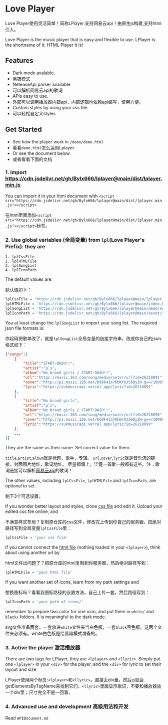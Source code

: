 # Love Player
Love Player使用灵活简单！简称LPlayer.支持网易云api！由原生js构建,支持html引入。

Love Player is the music player that is easy and flexible to use. LPlayer is the shortname of it. HTML Player it is!

## Features
- Dark mode avalable.
- 黑夜模式
- NeteaseApi parser available
- 可以解析网易云api的歌词
- APIs easy to use.
- 外部可以调用播放器内部api，内部逻辑也依赖api编写，使用方便。
- Custom styles by using your css file.
- 可以轻松自定义styles

## Get Started
- See how the player work in `/demo/demo.html`
- 看看`demo.html`怎么运用Lplayer
- Or see the document below.
- 或者看看下面的文档

### 1. import <https://cdn.jsdelivr.net/gh/Bylx666/lplayer@main/dist/lplayer.min.js>

You can import it in your html document with `<script src="https://cdn.jsdelivr.net/gh/Bylx666/lplayer@main/dist/lplayer.min.js"></script>`

在html里面添加`<script src="https://cdn.jsdelivr.net/gh/Bylx666/lplayer@main/dist/lplayer.min.js"></script>`标签。

### 2. Use global variables (全局变量) from `lpl`(Love Player's Prefix): they are

    1. lplCssFile 
    2. lplHTMLFile 
    3. lplSongList 
    4. lplIconPath

The default values are:

默认值如下：

``` javascript
lplCssFile = 'https://cdn.jsdelivr.net/gh/Bylx666/lplayer@main/lplayer.css';
lplHTMLFile = 'https://cdn.jsdelivr.net/gh/Bylx666/lplayer@main/index.html';
lplSongList = 'https://cdn.jsdelivr.net/gh/Bylx666/lplayer@main/demo/songs.json';
lplIconPath = 'https://cdn.jsdelivr.net/gh/Bylx666/lplayer@main/asset/icons/';
```
You at least change the `lplSongList` to import your song list. The required json file formats is:

你起码把歌单改了，就是`lplSongList`全局变量的链接字符串，改成你自己的json.格式如下：

``` json
{"songs":[
    {
        "title":"START:DASH!!",
        "artist":"μ's",
        "album":"No brand girls / START:DASH!!",
        "url":"https://music.163.com/song/media/outer/url?id=26218091",
        "cover":"http://p1.music.126.net/Dd9k4Ia7KbWrOJ56DyZH-g==/109951163230305154.jpg?param=130y130",
        "lyric":"https://sukmusicapi.vercel.app/lyric?id=26218091"
    },
    {
        "title":"No brand girls",
        "artist":"μ's",
        "album":"No brand girls / START:DASH!!",
        "url":"https://music.163.com/song/media/outer/url?id=26218090",
        "cover":"http://p1.music.126.net/Dd9k4Ia7KbWrOJ56DyZH-g==/109951163230305154.jpg?param=130y130",
        "lyric":"https://sukmusicapi.vercel.app/lyric?id=26218090"
    },
    ...
]}
```

They are the same as their name. Set correct value for them.

`title`,`artist`,`album`就是标题，歌手，专辑。
`url`,`cover`,`lyric`就是音乐流的链接，封面图片地址，歌词地址。
尽量都填上，毕竟一首歌一般都有这些。注：歌词链接可以解析[网易云api](https://github.com/Binaryify/NeteaseCloudMusicApi)的歌词！

The other values, including `lplCssFile`, `lplHTMLFile` and `lplIconPath`, are optional to set. 

剩下3个可选设置。

If you wonder better layout and styles, clone [css file](https://cdn.jsdelivr.net/gh/Bylx666/lplayer@main/lplayer.css) and edit it. Upload your edited css file online, and 

不满意样式布局？复制原仓库的css文件，修改完上传到你自己的服务器，把绝对路径写到全局变量`lplCssFile`里：

```javascript
lplCssFile = 'your css file'
```

If you cannot connect the [html file](https://raw.githubusercontent.com/Bylx666/lplayer/main/index.html) (nothing loaded in your `<lplayer>`), think about using another url by 

html文件出问题了？把原仓库的html复制到你服务器，然后绝对路径写到：

```javascript
lplHTMLFile = 'your html file'
```

If you want another set of icons, learn from my path settings and 

想换图标吗？看看我图标路径的设置方法，自己上传一套，然后路径写到：

```javascript
lplIconPath = 'your path of icons/'
```

remember to prepare two color for one icon, and put them in `white/` and `black/` folders. It is meaningful to the dark mode.

svg文件准备两套，一套放进`white`文件夹当白色版，一套`black`黑色版。这两个文件夹必须有。white白色版是给黑暗模式准备的。

### 3. Active the player 激活播放器

There are two tags for LPlayer, they are `<lplayer>` and `<llyric>`. Simply put one `<lplayer>` in your `<div>` for the player, and the `<div>` for lyric to set their layout and size.

LPlayer使用两个标签:`<lplayer>`和`<llyric>`。直接丢div里，然后js就会getElementsByTagName来找到它们。`<llyric>`里面显示歌词，不要和播放器放一个div里；尺寸完全不是一回事。

### 4. Advanced use and development 高级用法和开发
Read `APIDocument.md`